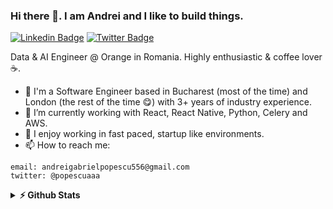 ### Hi there 👋. I am Andrei and I like to build things. 

[![Linkedin Badge](https://img.shields.io/badge/-LinkedIn-0e76a8?style=flat-square&logo=Linkedin&logoColor=white)](https://www.linkedin.com/in/andrei-gabriel-popescu/)
[![Twitter Badge](https://img.shields.io/badge/-Twitter-00acee?style=flat-square&logo=Twitter&logoColor=white)](https://twitter.com/popescuaaa)

Data & AI Engineer @ Orange in Romania. Highly enthusiastic & coffee lover ☕. 


- 🔭 I'm a Software Engineer based in Bucharest (most of the time) and London (the rest of the time 😋) with 3+ years of industry experience.
- 🌱 I’m currently working with React, React Native, Python, Celery and AWS.
- 🚀 I enjoy working in fast paced, startup like environments.
- 📫 How to reach me:

```
email: andreigabrielpopescu556@gmail.com
twitter: @popescuaaa
```

<details>	
  <summary><b>⚡ Github Stats</b></summary>

  <br />
  <img height="180em" src="https://github-readme-stats.vercel.app/api?username=popescuaaa&show_icons=true&hide_border=true&&count_private=true&include_all_commits=true" />
  <img height="180em" src="https://github-readme-stats.vercel.app/api/top-langs/?username=popescuaaa&show_icons=true&hide_border=true&layout=compact&langs_count=8"/>
</details>




